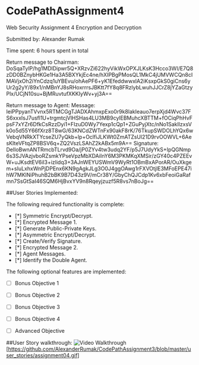 # CodePathAssignment4
Web Security Assignment 4
Encryption and Decryption

Submitted by: Alexander Rumak

Time spent: 6 hours spent in total

Return message to Chairman:
DoSqaTylP/hg1MDlDipwr5Q+XRzvZi622hyVikWxOPXJLKsK3Hcco3WI/E7Q8zDD0BZnybHKGe1Ha3A5BXYkjEc4ne/hXIPBgPMosQL1MkC4jUMVWCQn8cIMAVjxOh2iYnCdzq1uYBEvu/ohAePF6+yK1EfeddwwxlA2iKsxpGkS0giCns6yUr2g2yY/89x1/nMBnYJ8sRHoxrrrsJBKtt7fY8q8FRzlybLwuhJJCrZ8jYZaGtzyPlx/UCjN10su+BjMRuvtufXKKIyWv+yj3A==

Return message to Agent:
Message:
IeiPPpyanTVvnx5RTMCGgTJADXAhmxpExo0r9k8lakIeauo7erpXjd4Wvc37FS6xxxIsJ7usfl1U+trgmtcjVlHSHas4LU3MB9cylEBMuhcXBTTM+fOCiqPhHvFpsF7xYZr6DfkCsRzzDyi1+FIzuD0Wy7Yexp1cQp1+ZGuPyjXtc/nNo1SaklIzxsVk0o5d55Y66fXrz8T8wG/63KNCdZWTnFx90akF8rK/76TkupSWDOLhYQx6wVebqVNRkXTYcseZU7yQkb+lp+OclfiJLKWt0ZmATZsUl21D9rvOOWVL+6AesKIteVFtqZP8BSV6q+ZQ2VszLSAhZ2kABx5m9A==
Signature:
DeIloBwnANTRmcbTLrvd9Oa/jP0ZYv4tw3udq2YF/p5J7UdyYkS+IpQGNmp6s3SJVAzjvboRZsmkYPseVpzMbXDAiInY6M3PKMKqXMSir/zGY40c4PZEEvW+uJKsdtEV6iI3+izlidq3+3AJnWEYUSWmV9WyRt1OBmBxAPorAR/OuXkgem+sIuLxhxWnPjDPEnx6KN9gAgkJLg3O0J4ggOAwg1rFXVOtjlE3MFoEPE47ihW7MKlNiPhuhB2bBK9B7D43z9V/mCr38Y/GbyChQJCdp1Kv6xbFeoiGaRafmn7SsGtSaI46SQM6HjBvxYV9n8Rqeyjzuzf5R8vs7nBoJg==

##User Stories Implemented:

The following required functionality is complete:

* [\*] Symmetric Encrypt/Decrypt.
* [\*] Encrypted Message 1.
* [\*] Generate Public-Private Keys.
* [\*] Asymmetric Encrypt/Decrypt.
* [\*] Create/Verify Signature.
* [\*] Encrypted Message 2.
* [\*] Agent Messages.
* [\*] Identify the Double Agent.

The following optional features are implemented:

* [ ] Bonus Objective 1
* [ ] Bonus Objective 2
* [ ] Bonus Objective 3
* [ ] Bonus Objective 4
* [ ] Advanced Objective


##User Story walkthrough:
<img src='https://github.com/AlexanderRumak/CodePathAssignment3/blob/master/user_stories/assignment04.gif' title='Video Walkthrough' width='' alt='Video Walkthrough' />
[https://github.com/AlexanderRumak/CodePathAssignment3/blob/master/user_stories/assignment04.gif]

